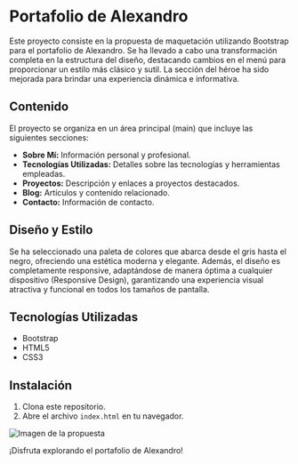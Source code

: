 # Portafolio de Alexandro

Este proyecto consiste en la propuesta de maquetación utilizando Bootstrap para el portafolio de Alexandro. Se ha llevado a cabo una transformación completa en la estructura del diseño, destacando cambios en el menú para proporcionar un estilo más clásico y sutil. La sección del héroe ha sido mejorada para brindar una experiencia dinámica e informativa.

## Contenido

El proyecto se organiza en un área principal (main) que incluye las siguientes secciones:

- **Sobre Mí:** Información personal y profesional.
- **Tecnologías Utilizadas:** Detalles sobre las tecnologías y herramientas empleadas.
- **Proyectos:** Descripción y enlaces a proyectos destacados.
- **Blog:** Artículos y contenido relacionado.
- **Contacto:** Información de contacto.

## Diseño y Estilo

Se ha seleccionado una paleta de colores que abarca desde el gris hasta el negro, ofreciendo una estética moderna y elegante. Además, el diseño es completamente responsive, adaptándose de manera óptima a cualquier dispositivo (Responsive Design), garantizando una experiencia visual atractiva y funcional en todos los tamaños de pantalla.

## Tecnologías Utilizadas

- Bootstrap
- HTML5
- CSS3

## Instalación

1. Clona este repositorio.
2. Abre el archivo `index.html` en tu navegador.

![Imagen de la propuesta](https://diegudeveloper.github.io/AlexandroMoroz.github.io/)

¡Disfruta explorando el portafolio de Alexandro!